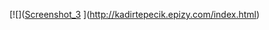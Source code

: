 [![]([Screenshot_3](https://user-images.githubusercontent.com/101714396/173326170-02270518-beb2-4af7-af66-5efa5d05e7e3.jpg)
](http://kadirtepecik.epizy.com/index.html)

